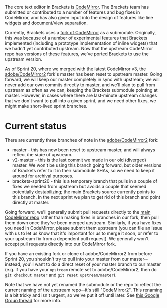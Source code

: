 The core text editor in Brackets is [CodeMirror](http://github.com/marijnh/CodeMirror). The Brackets
team has submitted or contributed to a number of features and bug fixes in CodeMirror, and has also
given input into the design of features like line widgets and document/view separation.

Currently, Brackets uses a [fork of CodeMirror](http://github.com/adobe/CodeMirror2) as a submodule. 
Originally, this was because of a number of experimental features that Brackets implemented (including 
a prototype implementation of inline widgets) that we hadn't yet contributed upstream. Now that the
upstream CodeMirror repo has versions of these features, we've ported Brackets to use the upstream 
version.

As of Sprint 20, where we merged with the latest CodeMirror v3, the 
[adobe/CodeMirror2](http://github.com/adobe/CodeMirror2) fork's master has been reset to upstream 
master. Going forward, we will keep our master completely in sync with upstream; we will never add 
our own commits directly to master, and we'll plan to pull from upstream as often as we can, keeping 
the Brackets submodule pointing at master. However, in cases where there are last-minute upstream 
changes that we don't want to pull into a given sprint, and we need other fixes, we might make 
short-lived sprint branches.

Current status
==============

There are currently three branches of note in the [adobe/CodeMirror2](http://github.com/adobe/CodeMirror2) fork:

* master - this has now been reset to upstream master, and will always reflect the state of upstream.
* v2-master - this is the last commit we made in our old (diverged) master. We won't be using this branch
  going forward, but older versions of Brackets refer to it in their submodule SHAs, so we need to keep
  it around for archival purposes.
* brackets-sprint20 - this is a temporary branch that pulls in a couple of fixes we needed from upstream
  but avoids a couple that seemed potentially destabilizing; the main Brackets source currently points to
  this branch. In the next sprint we plan to get rid of this branch and point directly at master.

Going forward, we'll generally submit pull requests directly to the 
[main CodeMirror repo](http://github.com/marijnh/CodeMirror) rather than making fixes in branches in our fork,
then pull them down once they've been merged upstream. Similarly, if you have fixes you need in CodeMirror,
please submit them upstream (you can file an issue with us to let us know that it's important for us to merge
it soon, or refer to your upstream fix from a dependent pull request). We generally won't accept pull requests
directly into our CodeMirror fork.

If you have an existing fork or clone of adobe/CodeMirror2 from before Sprint 20, you shouldn't try to pull
into your master from our master--instead, you'll want to do a direct reset of your master branch to our master 
(e.g. if you have your `upstream` remote set to adobe/CodeMirror2, then do `git checkout master` and 
`git reset upstream/master`).

Note that we have not yet renamed the submodule or the repo to reflect the current naming of the upstream
repo--it's still "CodeMirror2". This renaming is a bit tricky and isn't urgent, so we've put it off until
later. See [this Google Group thread](https://groups.google.com/forum/?fromgroups=#!topic/brackets-dev/D_rezwjyXM0)
for more info.
